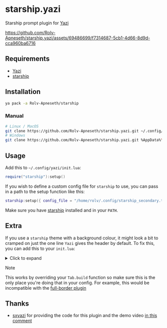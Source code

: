 # starship.yazi

Starship prompt plugin for [Yazi](https://github.com/sxyazi/yazi)

<https://github.com/Rolv-Apneseth/starship.yazi/assets/69486699/f7314687-5cb1-4d66-8d9d-cca960ba6716>

## Requirements

- [Yazi](https://github.com/sxyazi/yazi)
- [starship](https://github.com/starship/starship)

## Installation

```bash
ya pack -a Rolv-Apneseth/starship
```

### Manual

```sh
# Linux / MacOS
git clone https://github.com/Rolv-Apneseth/starship.yazi.git ~/.config/yazi/plugins/starship.yazi
# Windows
git clone https://github.com/Rolv-Apneseth/starship.yazi.git %AppData%\yazi\config\plugins\starship.yazi
```

## Usage

Add this to `~/.config/yazi/init.lua`:

```lua
require("starship"):setup()
```

If you wish to define a custom config file for `starship` to use, you can pass in a path
to the setup function like this:

```lua
starship:setup({ config_file = "/home/rolv/.config/starship_secondary.toml" })
```

Make sure you have [starship](https://github.com/starship/starship) installed and in your `PATH`.

## Extra

If you use a `starship` theme with a background colour, it might look a bit to cramped on just the one line `Yazi` gives the header by default. To fix this, you can add this to your `init.lua`:

<details>
<summary>Click to expand</summary>

```lua
local old_build = Tab.build
Tab.build = function(self, ...)
    local bar = function(c, x, y)
        if x <= 0 or x == self._area.w - 1 then
            return ui.Bar(ui.Rect.default, ui.Bar.TOP)
        end

        return ui.Bar(
            ui.Rect({
                x = x,
                y = math.max(0, y),
                w = ya.clamp(0, self._area.w - x, 1),
                h = math.min(1, self._area.h),
            }),
            ui.Bar.TOP
        ):symbol(c)
    end

    local c = self._chunks
    self._chunks = {
        c[1]:padding(ui.Padding.y(1)),
        c[2]:padding(ui.Padding(c[1].w > 0 and 0 or 1, c[3].w > 0 and 0 or 1, 1, 1)),
        c[3]:padding(ui.Padding.y(1)),
    }

    local style = THEME.manager.border_style
    self._base = ya.list_merge(self._base or {}, {
        -- Enable for full border
        --[[ ui.Border(self._area, ui.Border.ALL):type(ui.Border.ROUNDED):style(style), ]]
        ui.Bar(self._chunks[1], ui.Bar.RIGHT):style(style),
        ui.Bar(self._chunks[3], ui.Bar.LEFT):style(style),

        bar("┬", c[1].right - 1, c[1].y),
        bar("┴", c[1].right - 1, c[1].bottom - 1),
        bar("┬", c[2].right, c[2].y),
        bar("┴", c[2].right, c[1].bottom - 1),
    })

    old_build(self, ...)
end
```

</details>

> [!NOTE]
> This works by overriding your `Tab.build` function so make sure this is the only place you're doing that in your config. For example, this would be incompatible with the [full-border plugin](https://github.com/yazi-rs/plugins/tree/main/full-border.yazi)

## Thanks

- [sxyazi](https://github.com/sxyazi) for providing the code for this plugin and the demo video [in this comment](https://github.com/sxyazi/yazi/issues/767#issuecomment-1977082834)
